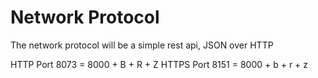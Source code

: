 
# Network Protocol

The network protocol will be a simple rest api, JSON over HTTP


HTTP Port 8073 = 8000 + B + R + Z
HTTPS Port 8151 = 8000 + b + r + z
